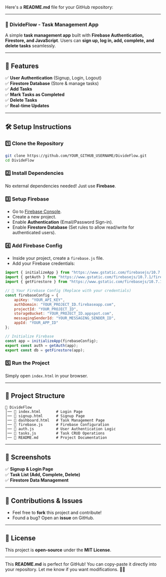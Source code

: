 Here's a **README.md** file for your GitHub repository:  

---

### **📌 DivideFlow - Task Management App**  

A simple **task management app** built with **Firebase Authentication, Firestore, and JavaScript**. Users can **sign up, log in, add, complete, and delete tasks** seamlessly.  

---

## **🚀 Features**  
✅ **User Authentication** (Signup, Login, Logout)  
✅ **Firestore Database** (Store & manage tasks)  
✅ **Add Tasks**  
✅ **Mark Tasks as Completed**  
✅ **Delete Tasks**  
✅ **Real-time Updates**  

---

## **🛠️ Setup Instructions**  

### **1️⃣ Clone the Repository**  
```bash
git clone https://github.com/YOUR_GITHUB_USERNAME/DivideFlow.git
cd DivideFlow
```

### **2️⃣ Install Dependencies**  
No external dependencies needed! Just use **Firebase**.

### **3️⃣ Setup Firebase**  
- Go to [Firebase Console](https://console.firebase.google.com/).  
- Create a new project.  
- Enable **Authentication** (Email/Password Sign-in).  
- Enable **Firestore Database** (Set rules to allow read/write for authenticated users).  

### **4️⃣ Add Firebase Config**  
- Inside your project, create a `firebase.js` file.  
- Add your Firebase credentials:  

```javascript
import { initializeApp } from "https://www.gstatic.com/firebasejs/10.7.1/firebase-app.js";
import { getAuth } from "https://www.gstatic.com/firebasejs/10.7.1/firebase-auth.js";
import { getFirestore } from "https://www.gstatic.com/firebasejs/10.7.1/firebase-firestore.js";

// 🔹 Your Firebase Config (Replace with your credentials)
const firebaseConfig = {
    apiKey: "YOUR_API_KEY",
    authDomain: "YOUR_PROJECT_ID.firebaseapp.com",
    projectId: "YOUR_PROJECT_ID",
    storageBucket: "YOUR_PROJECT_ID.appspot.com",
    messagingSenderId: "YOUR_MESSAGING_SENDER_ID",
    appId: "YOUR_APP_ID"
};

// Initialize Firebase
const app = initializeApp(firebaseConfig);
export const auth = getAuth(app);
export const db = getFirestore(app);
```

### **5️⃣ Run the Project**  
Simply open `index.html` in your browser.

---

## **📂 Project Structure**  
```
📁 DivideFlow
│── 📄 index.html       # Login Page
│── 📄 signup.html      # Signup Page
│── 📄 dashboard.html   # Task Management Page
│── 📄 firebase.js      # Firebase Configuration
│── 📄 auth.js          # User Authentication Logic
│── 📄 tasks.js         # Task CRUD Operations
│── 📄 README.md        # Project Documentation
```

---

## **📸 Screenshots**  
✅ **Signup & Login Page**  
✅ **Task List (Add, Complete, Delete)**  
✅ **Firestore Data Management**  

---

## **📌 Contributions & Issues**  
- Feel free to **fork** this project and contribute!  
- Found a bug? Open an **issue** on GitHub.  

---

## **📜 License**  
This project is **open-source** under the **MIT License**.  

---

This **README.md** is perfect for GitHub! You can copy-paste it directly into your repository. Let me know if you want modifications. 🚀🔥
